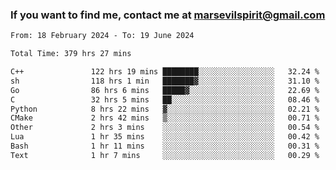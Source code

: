 ### If you want to find me, contact me at marsevilspirit@gmail.com

<!--
**marsevilspirit/marsevilspirit** is a ✨ _special_ ✨ repository because its `README.md` (this file) appears on your GitHub profile.

Here are some ideas to get you started:

- 🔭 I’m currently working on ...
- 🌱 I’m currently learning ...
- 👯 I’m looking to collaborate on ...
- 🤔 I’m looking for help with ...
- 💬 Ask me about ...
- 📫 How to reach me: ...
- 😄 Pronouns: ...
- ⚡ Fun fact: ...
-->
<!--START_SECTION:waka-->

```txt
From: 18 February 2024 - To: 19 June 2024

Total Time: 379 hrs 27 mins

C++               122 hrs 19 mins ████████░░░░░░░░░░░░░░░░░   32.24 %
sh                118 hrs 1 min   ███████▓░░░░░░░░░░░░░░░░░   31.10 %
Go                86 hrs 6 mins   █████▓░░░░░░░░░░░░░░░░░░░   22.69 %
C                 32 hrs 5 mins   ██░░░░░░░░░░░░░░░░░░░░░░░   08.46 %
Python            8 hrs 22 mins   ▓░░░░░░░░░░░░░░░░░░░░░░░░   02.21 %
CMake             2 hrs 42 mins   ▒░░░░░░░░░░░░░░░░░░░░░░░░   00.71 %
Other             2 hrs 3 mins    ░░░░░░░░░░░░░░░░░░░░░░░░░   00.54 %
Lua               1 hr 35 mins    ░░░░░░░░░░░░░░░░░░░░░░░░░   00.42 %
Bash              1 hr 11 mins    ░░░░░░░░░░░░░░░░░░░░░░░░░   00.31 %
Text              1 hr 7 mins     ░░░░░░░░░░░░░░░░░░░░░░░░░   00.29 %
```

<!--END_SECTION:waka-->
